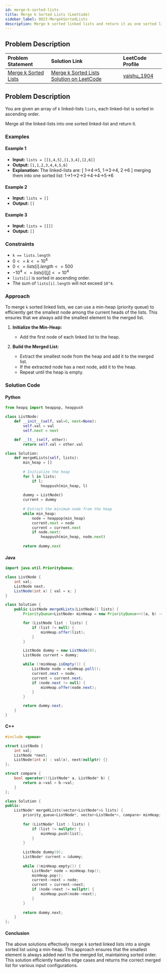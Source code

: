 ```yaml
---
id: merge-k-sorted-lists
title: Merge k Sorted Lists (LeetCode)
sidebar_label: 0023-MergekSortedLists
description: Merge k sorted linked lists and return it as one sorted list. Analyze and describe its complexity.
---
```


## Problem Description

| Problem Statement | Solution Link | LeetCode Profile |
| :---------------- | :------------ | :--------------- |
| [Merge k Sorted Lists](https://leetcode.com/problems/merge-k-sorted-lists/) | [Merge k Sorted Lists Solution on LeetCode](https://leetcode.com/problems/merge-k-sorted-lists/solutions/) | [vaishu_1904](https://leetcode.com/u/vaishu_1904/) |

## Problem Description

You are given an array of `k` linked-lists `lists`, each linked-list is sorted in ascending order.

Merge all the linked-lists into one sorted linked-list and return it.

### Examples

#### Example 1

- **Input:** `lists = [[1,4,5],[1,3,4],[2,6]]`
- **Output:** `[1,1,2,3,4,4,5,6]`
- **Explanation:** The linked-lists are:
  [
    1->4->5,
    1->3->4,
    2->6
  ]
  merging them into one sorted list:
  1->1->2->3->4->4->5->6

#### Example 2

- **Input:** `lists = []`
- **Output:** `[]`

#### Example 3

- **Input:** `lists = [[]]`
- **Output:** `[]`

### Constraints

- `k == lists.length`
- $0 <= k <= 10^4$
- $0 <= lists[i].length <= 500$
- $-10^4 <= lists[i][j] <= 10^4$
- `lists[i]` is sorted in ascending order.
- The sum of `lists[i].length` will not exceed `10^4`.

### Approach

To merge `k` sorted linked lists, we can use a min-heap (priority queue) to efficiently get the smallest node among the current heads of the lists. This ensures that we always add the smallest element to the merged list. 

1. **Initialize the Min-Heap:**
   - Add the first node of each linked list to the heap.
   
2. **Build the Merged List:**
   - Extract the smallest node from the heap and add it to the merged list.
   - If the extracted node has a next node, add it to the heap.
   - Repeat until the heap is empty.

### Solution Code

#### Python

```python
from heapq import heappop, heappush

class ListNode:
    def __init__(self, val=0, next=None):
        self.val = val
        self.next = next

    def __lt__(self, other):
        return self.val < other.val

class Solution:
    def mergeKLists(self, lists):
        min_heap = []
        
        # Initialize the heap
        for l in lists:
            if l:
                heappush(min_heap, l)
        
        dummy = ListNode()
        current = dummy
        
        # Extract the minimum node from the heap
        while min_heap:
            node = heappop(min_heap)
            current.next = node
            current = current.next
            if node.next:
                heappush(min_heap, node.next)
        
        return dummy.next
```
#### Java

```java
import java.util.PriorityQueue;

class ListNode {
    int val;
    ListNode next;
    ListNode(int x) { val = x; }
}

class Solution {
    public ListNode mergeKLists(ListNode[] lists) {
        PriorityQueue<ListNode> minHeap = new PriorityQueue<>((a, b) -> a.val - b.val);

        for (ListNode list : lists) {
            if (list != null) {
                minHeap.offer(list);
            }
        }

        ListNode dummy = new ListNode(0);
        ListNode current = dummy;

        while (!minHeap.isEmpty()) {
            ListNode node = minHeap.poll();
            current.next = node;
            current = current.next;
            if (node.next != null) {
                minHeap.offer(node.next);
            }
        }

        return dummy.next;
    }
}

```

#### C++

``` c++
#include <queue>

struct ListNode {
    int val;
    ListNode *next;
    ListNode(int x) : val(x), next(nullptr) {}
};

struct compare {
    bool operator()(ListNode* a, ListNode* b) {
        return a->val > b->val;
    }
};

class Solution {
public:
    ListNode* mergeKLists(vector<ListNode*>& lists) {
        priority_queue<ListNode*, vector<ListNode*>, compare> minHeap;
        
        for (ListNode* list : lists) {
            if (list != nullptr) {
                minHeap.push(list);
            }
        }
        
        ListNode dummy(0);
        ListNode* current = &dummy;
        
        while (!minHeap.empty()) {
            ListNode* node = minHeap.top();
            minHeap.pop();
            current->next = node;
            current = current->next;
            if (node->next != nullptr) {
                minHeap.push(node->next);
            }
        }
        
        return dummy.next;
    }
};

```

#### Conclusion
The above solutions effectively merge k sorted linked lists into a single sorted list using a min-heap. This approach ensures that the smallest element is always added next to the merged list, maintaining sorted order. This solution efficiently handles edge cases and returns the correct merged list for various input configurations.